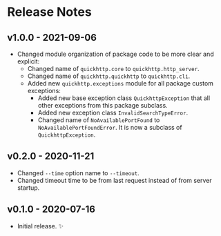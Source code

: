 # Release Notes

## v1.0.0 - 2021-09-06

- Changed module organization of package code to be more clear and explicit:
  - Changed name of `quickhttp.core` to `quickhttp.http_server`.
  - Changed name of `quickhttp.quickhttp` to `quickhttp.cli`.
  - Added new `quickhttp.exceptions` module for all package custom exceptions:
    - Added new base exception class `QuickhttpException` that all other exceptions from this package subclass.
    - Added new exception class `InvalidSearchTypeError`.
    - Changed name of `NoAvailablePortFound` to `NoAvailablePortFoundError`. It is now a subclass of `QuickhttpException`.


## v0.2.0 - 2020-11-21

- Changed `--time` option name to `--timeout`.
- Changed timeout time to be from last request instead of from server startup.

## v0.1.0 - 2020-07-16

- Initial release. :sparkles:
